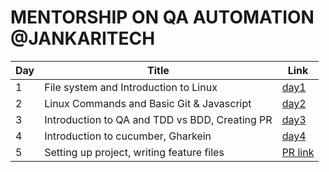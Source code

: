 # MENTORSHIP ON QA AUTOMATION @JANKARITECH

| Day | Title                                          | Link |
|-----|------------------------------------------------|----------------|
| 1   | File system and Introduction to Linux          | [day1](day1.md)|
| 2   | Linux Commands and Basic Git & Javascript      | [day2](day1.md)|
| 3   | Introduction to QA and TDD vs BDD, Creating PR | [day3](day1.md)|
| 4   | Introduction to cucumber, Gharkein             | [day4](day1.md)|
| 5   | Setting up project, writing feature files      | [PR link](https://github.com/nabim777/mentorship2023/pull/2)|